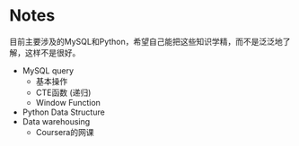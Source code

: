 # Notes

目前主要涉及的MySQL和Python，希望自己能把这些知识学精，而不是泛泛地了解，这样不是很好。

* MySQL query
  * 基本操作
  * CTE函数 \(递归\)
  * Window Function
* Python Data Structure
* Data warehousing
  * Coursera的网课

